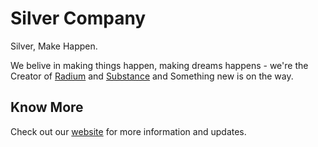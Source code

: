 # Silver Company

Silver, Make Happen.

We belive in making things happen, making dreams happens - we're the Creator of [Radium](https://github.com/radiumlabs) and [Substance](https://github.com/silversubstance) and Something new is on the way.

## Know More

Check out our [website](https://silver.vgseven.com) for more information and updates.